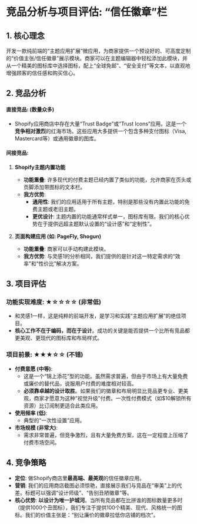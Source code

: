 # 竞品分析与项目评估: “信任徽章”栏

## 1. 核心理念

开发一款纯前端的“主题应用扩展”微应用，为商家提供一个预设好的、可高度定制的“价值主张/信任徽章”展示模块。商家可以在主题编辑器中轻松添加此模块，并从一个精美的图标库中选择图标，配上“全球免邮”、“安全支付”等文本，以直观地增强顾客的信任感和购买信心。

## 2. 竞品分析

#### 直接竞品: (数量众多)
- Shopify应用商店中存在大量“Trust Badge”或“Trust Icons”应用。这是一个**竞争相对激烈**的红海市场。这些应用大多提供一个包含多种支付图标（Visa, Mastercard等）或通用徽章的图库。

#### 间接竞品:
1.  **Shopify主题内置功能**
    *   **功能重叠**: 许多现代的付费主题已经内置了类似的功能，允许商家在页头或页脚添加带图标的文本栏。
    *   **我方优势**: 
        *   **通用性**: 我们的应用适用于所有主题，特别是那些没有内置此功能的免费主题或老旧主题。
        *   **更优设计**: 主题内置的功能通常样式单一，图标库有限。我们的核心优势在于提供远超主题默认设置的“设计感”和“定制性”。

2.  **页面构建应用 (如: PageFly, Shogun)**
    *   **功能重叠**: 商家可以手动构建此模块。
    *   **我方优势**: 与灵感1的分析相同，我们提供的是针对这一特定需求的“效率”和“性价比”解决方案。

## 3. 项目评估

### 功能实现难度: ★☆☆☆☆ (非常低)
- 和灵感1一样，这是纯粹的前端开发，是学习和实践“主题应用扩展”的绝佳项目。
- **核心工作不在于编码，而在于设计**。成功的关键是能否提供一个比所有竞品都更美观、更现代的图标库和布局样式。

### 项目前景: ★★★☆☆ (不错)
- **付费意愿 (中等)**: 
    *   这是一个“锦上添花”型的功能。虽然需求普遍，但由于市场上有大量免费或廉价的替代品，说服用户付费的难度相对较高。
    *   **必须靠卓越的设计取胜**。如果我们的徽章和布局明显比竞品更专业、更美观，商家才愿意为这种“视觉升级”付费。一次性付费模式（如$10解锁所有资源）比订阅制更适合此类应用。
- **使用频率 (低)**: 
    *   典型的“一次性设置”应用。
- **市场规模 (非常大)**: 
    *   需求非常普遍，但竞争激烈，且有大量免费方案，这在一定程度上压缩了付费市场空间。

## 4. 竞争策略

- **定位**: 做Shopify商店里**最高端、最美观**的信任徽章应用。
- **营销**: 我们的应用商店截图必须惊艳，直接展示我们与竞品在“审美”上的代差。标题可以强调“设计师级”、“告别丑陋徽章”等。
- **核心优势**: **以设计为唯一护城河**。当所有竞品都在比拼谁的图标数量更多时（提供1000个丑图标），我们专注于提供100个精美、现代、风格统一的图标。我们的价值主张是：“别让廉价的徽章拉低你店铺的档次”。

